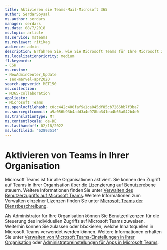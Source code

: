 ```yaml
---
title: Aktivieren sie Teams-Mail-Microsoft 365
author: SerdarSoysal
ms.author: serdars
manager: serdars
ms.date: 08/7/2018
ms.topic: article
ms.service: msteams
ms.reviewer: ritikag
audience: admin
description: Erfahren Sie, wie Sie Microsoft Teams für Ihre Microsoft 365 aktivieren.
ms.localizationpriority: medium
f1.keywords:
- CSH
ms.custom:
- NewAdminCenter_Update
- seo-marvel-apr2020
search.appverid: MET150
ms.collection:
- M365-collaboration
appliesto:
- Microsoft Teams
ms.openlocfilehash: c0cc442c400faf9e1ca045df85cb7266bb7f3ba7
ms.sourcegitcommit: a9a056b93b4add3a4d978bb341ea4b66a042b4d0
ms.translationtype: MT
ms.contentlocale: de-DE
ms.lasthandoff: 02/18/2022
ms.locfileid: "62893514"
---
```

# <a name="turn-on-teams-in-your-organization"></a>Aktivieren von Teams in Ihrer Organisation

Microsoft Teams ist für alle Organisationen aktiviert. Sie können den Zugriff auf Teams in Ihrer Organisation über die Lizenzierung auf Benutzerebene steuern. Weitere Informationen finden Sie unter [Verwalten des Benutzerzugriffs auf Microsoft Teams](user-access.md). Weitere Informationen zum Verwalten einzelner Lizenzen finden Sie unter [Microsoft Teams der Dienstbeschreibung](/office365/servicedescriptions/teams-service-description).

Als Administrator für Ihre Organisation können Sie Benutzerlizenzen für die Steuerung des individuellen Zugriffs auf Microsoft Teams zuweisen. Weiterhin können Sie zulassen oder blockieren, welche Inhaltsquellen in Microsoft Teams verwendet werden können. Weitere Informationen erhalten Sie unter [Verwalten von Microsoft Teams-Einstellungen in Ihrer Organisation](enable-features-office-365.md) oder [Administratoreinstellungen für Apps in Microsoft Teams](admin-settings.md).
